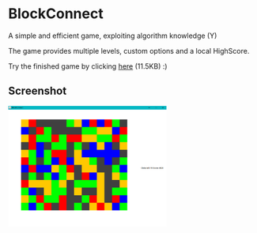 # BlockConnect

A simple and efficient game, exploiting algorithm knowledge (Y)

The game provides multiple levels, custom options and a local HighScore.

Try the finished game by clicking [here](https://github.com/ChrIstoph3r/Blokonect/raw/master/blokonect.jar) (11.5KB) :)

## Screenshot
<img src="https://github.com/ChrIstoph3r/BlockConnect/blob/master/Screenshot.PNG" width="320">
 
